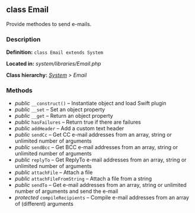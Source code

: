 
class Email
-----------

Provide methodes to send e-mails.


### Description ###

**Definition:** `class Email extends System`

**Located in:** *system/libraries/Email.php*

**Class hierarchy:** *[System](System.php) > Email*


### Methods ###

- *public* `__construct()` – Instantiate object and load Swift plugin
- *public* `__set` – Set an object property
- *public* `__get` – Return an object property
- *public* `hasFailures` – Return true if there are failures
- *public* `addHeader` – Add a custom text header
- *public* `sendCc` – Get CC e-mail addresses from an array, string or unlimited number of arguments
- *public* `sendBcc` – Get BCC e-mail addresses from an array, string or unlimited number of arguments
- *public* `replyTo` – Get ReplyTo e-mail addresses from an array, string or unlimited number of arguments
- *public* `attachFile` – Attach a file
- *public* `attachFileFromString` – Attach a file from a string
- *public* `sendTo` – Get e-mail addresses from an array, string or unlimited number of arguments and send the e-mail
- *protected* `compileRecipients` – Compile e-mail addresses from an array of (different) arguments
